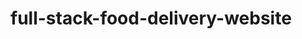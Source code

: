 # full-stack-food-delivery-website

<!--
Full Stack Food Delivery Website In React JS, MongoDB, Express, Node JS & Stripe

In this tutorial you will learn to create a complete food ordering website / app using React JS, MongoDB, Express, Node JS and Stripe payment gateway. In this Full Stack Food delivery app project we will create the Frontend website, Admin Panel and Backend server.
We will create the user authentication system so that anyone can create an account and login this food order website.
We will create the shopping cart functionality so that user can add food items in their cart and order food from this app. We will also integrate the Stripe payment gateway to place the order and with online payment. Then we will create the order status update features also.


To start the project

1.) create the RE
type,
npm create vite@latest
React
JavaScript
2.) i dependencies
npm install
3.) i react router dom
npm install react-router-dom
-->

<!--
# What is the meaning of Vite?

A modern frontend build tool and development framework. It is designed to improve the performance and development experience when building web applications, especially those that rely on JavaScript frameworks like React, Vue, or Svelte.

Key Features of Vite:
Blazing-Fast Development:

Vite uses a development server powered by native ES modules, which eliminates the need for bundling during development. This makes starting the server and hot module replacement (HMR) extremely fast.
Optimized Build:

For production, Vite bundles your code using Rollup, an efficient module bundler. The build process is optimized for speed and output performance.
Framework Agnostic:

While Vite works out of the box with frameworks like Vue, React, and Svelte, it can also be used for vanilla JavaScript/TypeScript projects or other frameworks with proper configuration.
Hot Module Replacement (HMR):

Changes in the code are instantly reflected in the browser without needing a full page reload, leading to a more productive development workflow.
Out-of-the-Box Configurations:

Vite comes pre-configured for Vue.js (with official support), React, and TypeScript, making it easy to set up projects.
Plugin Ecosystem:

Vite has a powerful plugin system based on Rollup, allowing for easy integration with additional functionality like environment variables, SSR (server-side rendering), or custom file transformations.
Fast Cold Starts:

By leveraging ES module-based architecture, Vite avoids time-consuming bundling steps during the initial load, even for large projects.
When to Use Vite?
Speed: If you’re working on a modern web app and need a fast development server.
Efficiency: When you want an optimized and efficient build for production.
Ease of Use: If you’re using Vue, React, or other modern frameworks and want seamless configuration.

Popular Use Cases:
Vue.js or React applications
Static websites with JavaScript interactivity
Modern frontend development with ES modules
  -->

<!-- # React + Vite

This template provides a minimal setup to get React working in Vite with HMR and some ESLint rules.

Currently, two official plugins are available:

- [@vitejs/plugin-react](https://github.com/vitejs/vite-plugin-react/blob/main/packages/plugin-react/README.md) uses [Babel](https://babeljs.io/) for Fast Refresh
- [@vitejs/plugin-react-swc](https://github.com/vitejs/vite-plugin-react-swc) uses [SWC](https://swc.rs/) for Fast Refresh -->
